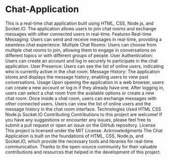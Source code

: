 # Chat-Application
This is a real-time chat application built using HTML, CSS, Node.js, and Socket.IO. The application allows users to join chat rooms and exchange messages with other connected users in real-time.
Features
Real-time Messaging: Users can send and receive messages in real-time, providing a seamless chat experience.
Multiple Chat Rooms: Users can choose from multiple chat rooms to join, allowing them to engage in conversations on different topics or with different groups of people.
User Authentication: Users can create an account and log in securely to participate in the chat application.
User Presence: Users can see the list of online users, indicating who is currently active in the chat room.
Message History: The application stores and displays the message history, enabling users to view past conversations.
Usage
Upon opening the application in a web browser, users can create a new account or log in if they already have one.
After logging in, users can select a chat room from the available options or create a new chat room.
Once inside a chat room, users can exchange messages with other connected users.
Users can view the list of online users and the message history in the chat room interface.
Technologies Used
HTML
CSS
Node.js
Socket.IO
Contributing
Contributions to this project are welcome! If you have any suggestions or encounter any issues, please feel free to submit a pull request or open an issue on the GitHub repository.
License
This project is licensed under the MIT License.
Acknowledgments
The Chat Application is built on the foundations of HTML, CSS, Node.js, and Socket.IO, which provide the necessary tools and libraries for real-time communication.
Thanks to the open-source community for their valuable contributions and resources that helped in the development of this project.
